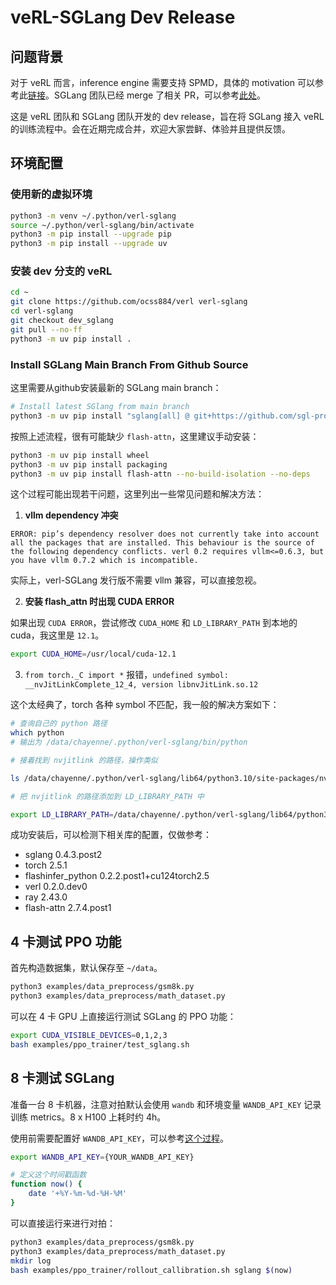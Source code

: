 # veRL-SGLang Dev Release

## 问题背景

对于 veRL 而言，inference engine 需要支持 SPMD，具体的 motivation 可以参考此[链接](https://github.com/vllm-project/vllm/issues/11400)。SGLang 团队已经 merge 了相关 PR，可以参考[此处](https://github.com/sgl-project/sglang/commit/e3e0bc50a9d9644a183bc6dbb55919232196971d)。

这是  veRL 团队和 SGLang 团队开发的 dev release，旨在将 SGLang 接入 veRL 的训练流程中。会在近期完成合并，欢迎大家尝鲜、体验并且提供反馈。

## 环境配置

### 使用新的虚拟环境

```bash
python3 -m venv ~/.python/verl-sglang
source ~/.python/verl-sglang/bin/activate
python3 -m pip install --upgrade pip
python3 -m pip install --upgrade uv
```

### 安装 dev 分支的 veRL

```bash
cd ~
git clone https://github.com/ocss884/verl verl-sglang
cd verl-sglang
git checkout dev_sglang
git pull --no-ff
python3 -m uv pip install .
```

### Install SGLang Main Branch From Github Source

这里需要从github安装最新的 SGLang main branch：

```bash
# Install latest SGlang from main branch
python3 -m uv pip install "sglang[all] @ git+https://github.com/sgl-project/sglang.git/@main#egg=sglang&subdirectory=python" --find-links https://flashinfer.ai/whl/cu124/torch2.5/flashinfer-python
```

按照上述流程，很有可能缺少 `flash-attn`，这里建议手动安装：

```bash
python3 -m uv pip install wheel
python3 -m uv pip install packaging
python3 -m uv pip install flash-attn --no-build-isolation --no-deps
```

这个过程可能出现若干问题，这里列出一些常见问题和解决方法：

1. **vllm dependency 冲突**

`ERROR: pip’s dependency resolver does not currently take into account all the packages that are installed. This behaviour is the source of the following dependency conflicts. verl 0.2 requires vllm<=0.6.3, but you have vllm 0.7.2 which is incompatible.`

实际上，verl-SGLang 发行版不需要 vllm 兼容，可以直接忽视。

2. **安装 flash_attn 时出现 CUDA ERROR**

如果出现 `CUDA ERROR`，尝试修改 `CUDA_HOME` 和 `LD_LIBRARY_PATH` 到本地的 cuda，我这里是 `12.1`。

```bash
export CUDA_HOME=/usr/local/cuda-12.1
```

3. `from torch._C import *` 报错，`undefined symbol:  __nvJitLinkComplete_12_4, version libnvJitLink.so.12`

这个太经典了，torch 各种 symbol 不匹配，我一般的解决方案如下：

```bash
# 查询自己的 python 路径
which python
# 输出为 /data/chayenne/.python/verl-sglang/bin/python
```

```bash
# 接着找到 nvjitlink 的路径，操作类似

ls /data/chayenne/.python/verl-sglang/lib64/python3.10/site-packages/nvidia/nvjitlink/lib/
```

```bash
# 把 nvjitlink 的路径添加到 LD_LIBRARY_PATH 中

export LD_LIBRARY_PATH=/data/chayenne/.python/verl-sglang/lib64/python3.10/site-packages/nvidia/nvjitlink/lib/:$LD_LIBRARY_PATH
```

成功安装后，可以检测下相关库的配置，仅做参考：

- sglang 0.4.3.post2 
- torch 2.5.1
- flashinfer_python 0.2.2.post1+cu124torch2.5
- verl 0.2.0.dev0
- ray 2.43.0
- flash-attn 2.7.4.post1  

<!-- ### 安装 megatron 作为 veRL 的 training engine

veRL 目前也支持使用 Megatron 作为 training engine，使用下面的命令安装 dev 版本的 megatron：

```bash
# 安装 Megatron-LM 到当前路径
git clone -b core_v0.4.0_verl https://github.com/eric-haibin-lin/Megatron-LM

# 将 Megatron-LM 添加到 PYTHONPATH
export PYTHONPATH=$PYTHONPATH:$(pwd)/Megatron-LM
```

需要配套安装 [Transformer Engine 1.7](https://github.com/NVIDIA/TransformerEngine)：

```bash
pip3 install git+https://github.com/NVIDIA/TransformerEngine.git@v1.7
```

安装时编译可能遇到一些问题：

1. **could not find cudnn**

```bash
CMake Error at /tmp/pip-req-build-s96o7cy6/3rdparty/cudnn-frontend/cmake/cuDNN.cmake:3 (find_path):
  Could not find CUDNN_INCLUDE_DIR using the following files: cudnn.h
Call Stack (most recent call first):
  CMakeLists.txt:33 (include)
```

[官方的 find path 函数](https://github.com/NVIDIA/cudnn-frontend/blob/1b0b5eac540b7f8fd19b18f1e6b8427c95503348/cmake/cuDNN.cmake)可以看到具体可用的查找方式，手动指定 `cudnn` 的安装路径给 `CUDNN_PATH` 即可，例如：

```bash
export CUDNN_PATH=/usr/local/cuda/cuda-12/cudnn/v8.9.7.29
```

`CUDNN_PATH` 路径下需要可以找到 `include/cudnn.h`。

2. **GCC版本大等于8.1**

参考[这个issue](https://github.com/NVIDIA/TransformerEngine/issues/1270)。编译需要支持 C++17 的 filesystem 头文件，transformer engine 团队内部使用 GCC 13.2.0 进行编译，可以参考下面的命令安装 GCC 13：

```bash
sudo apt update
sudo add-apt-repository ppa:ubuntu-toolchain-r/test
sudo apt update
sudo apt install gcc-13 g++-13
sudo update-alternatives --install /usr/bin/gcc gcc /usr/bin/gcc-13 60
sudo update-alternatives --install /usr/bin/g++ g++ /usr/bin/g++-13 60
``` -->

## 4 卡测试 PPO 功能

首先构造数据集，默认保存至 `~/data`。

```bash
python3 examples/data_preprocess/gsm8k.py
python3 examples/data_preprocess/math_dataset.py
```

可以在 4 卡 GPU 上直接运行测试 SGLang 的 PPO 功能：

```bash
export CUDA_VISIBLE_DEVICES=0,1,2,3
bash examples/ppo_trainer/test_sglang.sh
```

## 8 卡测试 SGLang

准备一台 8 卡机器，注意对拍默认会使用 `wandb` 和环境变量 `WANDB_API_KEY` 记录训练 metrics。8 x H100 上耗时约 4h。

使用前需要配置好 `WANDB_API_KEY`，可以参考[这个过程](https://community.wandb.ai/t/where-can-i-find-the-api-token-for-my-project/7914)。

```bash
export WANDB_API_KEY={YOUR_WANDB_API_KEY}

# 定义这个时间戳函数
function now() {
    date '+%Y-%m-%d-%H-%M'
}
```

可以直接运行来进行对拍：

```bash
python3 examples/data_preprocess/gsm8k.py
python3 examples/data_preprocess/math_dataset.py
mkdir log
bash examples/ppo_trainer/rollout_callibration.sh sglang $(now)
```

<!--

### vLLM

注意，vllm 和 sglang 是有依赖冲突的，直接从 verl main branch 安装 vllm 依赖的 verl，然后进行对拍。这里用的是 vllm 0.6.3。

```bash
cd ~
python3 -m venv ~/.python/verl-vllm
source ~/.python/verl-vllm/bin/activate
python3 -m pip install --upgrade pip
python3 -m pip install --upgrade uv
git clone https://github.com/volcengine/verl.git
cd verl
python3 -m uv pip install .
python3 -m uv pip install flash-attn --no-build-isolation
```

安装 verl-vllm 后，继续运行如下指令来测试 PPO 功能：

```bash
mkdir log
bash ~/verl-sglang/examples/ppo_trainer/rollout_callibration.sh vllm $(now)
```
-->
